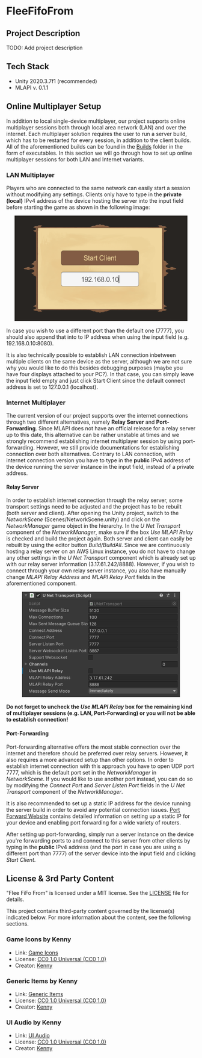 # FleeFifoFrom

## Project Description

TODO: Add project description

## Tech Stack

* Unity 2020.3.7f1 (recommended)
* MLAPI v. 0.1.1

## Online Multiplayer Setup

In addition to local single-device multiplayer, our project supports online multiplayer sessions both through local area network (LAN) and over the internet. Each multiplayer solution requires the user to run a server build, which has to be restarted for every session, in addition to the client builds. All of the aforementioned builds can be found in the [Builds]() folder in the form of executables. In this section we will go through how to set up online multiplayer sessions for both LAN and Internet variants. 

### LAN Multiplayer

Players who are connected to the same network can easily start a session without modifying any settings. Clients only have to type in the **private (local)** IPv4 address of the device hosting the server into the input field before starting the game as shown in the following image:

<p align="center">
  <img width="460" height="280" src=https://github.com/metul/FleeFifoFrom/blob/networking_merge/Docs/ConnectionUI_Filled.PNG "Connection UI">
</p>


In case you wish to use a different port than the default one (7777), you should also append that into to IP address when using the input field (e.g. 192.168.0.10:8080).

It is also technically possible to establish LAN connection inbetween multiple clients on the same device as the server, although we are not sure why you would like to do this besides debugging purposes (maybe you have four displays attached to your PC?). In that case, you can simply leave the input field empty and just click Start Client since the default connect address is set to 127.0.0.1 (localhost).

### Internet Multiplayer

The current version of our project supports over the internet connections through two different alternatives, namely **Relay Server** and **Port-Forwarding**. Since MLAPI does not have an official release for a relay server up to this date, this alternative can be rather unstable at times and we strongly recommend establishing internet multiplayer session by using port-forwarding. However, we still provide documentations for establishing connection over both alternatives. Contrary to LAN connection, with internet connection version you have to type in the **public** IPv4 address of the device running the server instance in the input field, instead of a private address.

#### Relay Server

In order to establish internet connection through the relay server, some transport settings need to be adjusted and the project has to be rebuilt (both server and client). After opening the Unity project, switch to the *NetworkScene* (Scenes/NetworkScene.unity) and click on the *NetworkManager* game object in the hierarchy. In the *U Net Transport* component of the *NetworkManager*, make sure if the box *Use MLAPI Relay* is checked and build the project again. Both server and client can easily be rebuilt by using the editor button *Build/BuildAll*. Since we are continuously hosting a relay server on an AWS Linux instance, you do not have to change any other settings in the *U Net Transport* component which is already set up with our relay server information (3.17.61.242/8888). However, if you wish to connect through your own relay server instance, you also have manually change *MLAPI Relay Address* and *MLAPI Relay Port* fields in the aforementioned component. 

<p align="center">
  <img width="420" height="280" src=https://github.com/metul/FleeFifoFrom/blob/networking_merge/Docs/UNetTransport.PNG "Transport Settings">
</p>

**Do not forget to uncheck the *Use MLAPI Relay* box for the remaining kind of multiplayer sessions (e.g. LAN, Port-Forwarding) or you will not be able to establish connection!**

#### Port-Forwarding

Port-forwarding alternative offers the most stable connection over the internet and therefore should be preferred over relay servers. However, it also requires a more advanced setup than other options. In order to establish internet connection with this approach you have to open UDP port 7777, which is the default port set in the *NetworkManager* in *NetworkScene*. If you would like to use another port instead, you can do so by modifying the *Connect Port* and *Server Listen Port* fields in the *U Net Transport* component of the *NetworkManager*. 

It is also recommended to set up a static IP address for the device running the server build in order to avoid any potential connection issues. [Port Forward Website](https://portforward.com/) contains detailed information on setting up a static IP for your device and enabling port forwarding for a wide variety of routers.

After setting up port-forwarding, simply run a server instance on the device you're forwarding ports to and connect to this server from other clients by typing in the **public** IPv4 address (and the port in case you are using a different port than 7777) of the server device into the input field and clicking *Start Client*.

## License & 3rd Party Content

"Flee FiFo From" is licensed under a MIT license. See the [LICENSE](LICENSE) file for details.

This project contains third-party content governed by the license(s) indicated below. For more information about the content, see the following sections.

### Game Icons by Kenny

 * Link: [Game Icons](https://www.kenney.nl/assets/game-icons)
 * License: [CC0 1.0 Universal (CC0 1.0)](https://creativecommons.org/publicdomain/zero/1.0/)
 * Creator: [Kenny](https://www.kenney.nl/)

### Generic Items by Kenny

 * Link: [Generic Items](https://www.kenney.nl/assets/generic-items)
 * License: [CC0 1.0 Universal (CC0 1.0)](https://creativecommons.org/publicdomain/zero/1.0/)
 * Creator: [Kenny](https://www.kenney.nl/)

### UI Audio by Kenny

 * Link: [UI Audio](https://www.kenney.nl/assets/ui-audio)
 * License: [CC0 1.0 Universal (CC0 1.0)](https://creativecommons.org/publicdomain/zero/1.0/)
 * Creator: [Kenny](https://www.kenney.nl/)

